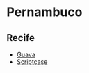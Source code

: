 # Pernambuco

## Recife
* [Guava](http://www.guava.com.br/)
* [Scriptcase](http://www.scriptcase.com.br/)

